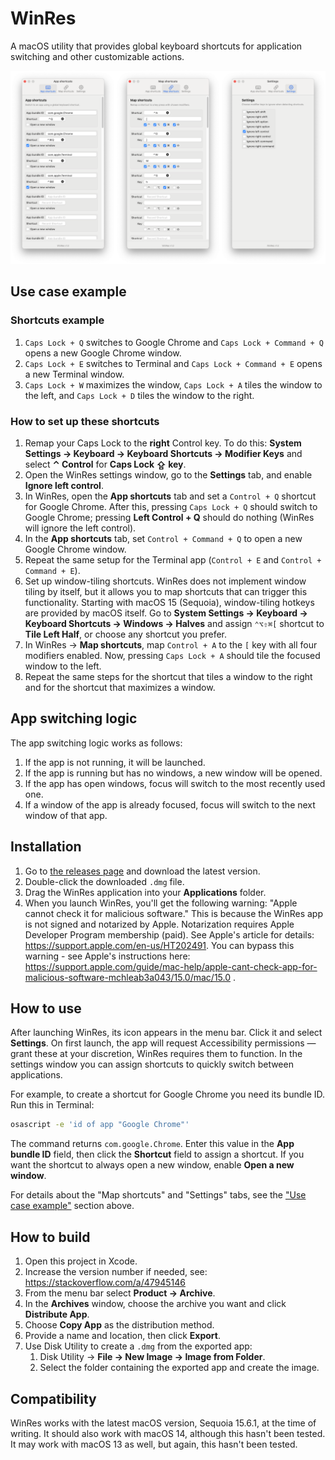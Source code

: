 # WinRes

A macOS utility that provides global keyboard shortcuts for application switching and other customizable actions.

![WinRes Settings](./WinRes/Docs/Images/Settings.png)

## Use case example

### Shortcuts example

1. `Caps Lock + Q` switches to Google Chrome and `Caps Lock + Command + Q` opens a new Google Chrome window.  
2. `Caps Lock + E` switches to Terminal and `Caps Lock + Command + E` opens a new Terminal window.  
3. `Caps Lock + W` maximizes the window, `Caps Lock + A` tiles the window to the left, and `Caps Lock + D` tiles the window to the right.

### How to set up these shortcuts

1. Remap your Caps Lock to the **right** Control key. To do this: **System Settings → Keyboard → Keyboard Shortcuts → Modifier Keys** and select **⌃ Control** for **Caps Lock ⇪ key**.  
2. Open the WinRes settings window, go to the **Settings** tab, and enable **Ignore left control**.  
3. In WinRes, open the **App shortcuts** tab and set a `Control + Q` shortcut for Google Chrome. After this, pressing `Caps Lock + Q` should switch to Google Chrome; pressing **Left Control + Q** should do nothing (WinRes will ignore the left control).  
4. In the **App shortcuts** tab, set `Control + Command + Q` to open a new Google Chrome window.  
5. Repeat the same setup for the Terminal app (`Control + E` and `Control + Command + E`).  
6. Set up window-tiling shortcuts. WinRes does not implement window tiling by itself, but it allows you to map shortcuts that can trigger this functionality. Starting with macOS 15 (Sequoia), window-tiling hotkeys are provided by macOS itself. Go to **System Settings → Keyboard → Keyboard Shortcuts → Windows → Halves** and assign `⌃⌥⇧⌘[` shortcut to **Tile Left Half**, or choose any shortcut you prefer.  
7. In WinRes → **Map shortcuts**, map `Control + A` to the `[` key with all four modifiers enabled. Now, pressing `Caps Lock + A` should tile the focused window to the left.  
8. Repeat the same steps for the shortcut that tiles a window to the right and for the shortcut that maximizes a window.

## App switching logic

The app switching logic works as follows:

1. If the app is not running, it will be launched.  
2. If the app is running but has no windows, a new window will be opened.  
3. If the app has open windows, focus will switch to the most recently used one.  
4. If a window of the app is already focused, focus will switch to the next window of that app.

## Installation

1. Go to [the releases page](https://github.com/mdmitry01/WinRes/releases) and download the latest version.  
2. Double-click the downloaded `.dmg` file.  
3. Drag the WinRes application into your **Applications** folder.  
4. When you launch WinRes, you'll get the following warning: "Apple cannot check it for malicious software." This is because the WinRes app is not signed and notarized by Apple. Notarization requires Apple Developer Program membership (paid). See Apple's article for details: https://support.apple.com/en-us/HT202491. You can bypass this warning - see Apple's instructions here: https://support.apple.com/guide/mac-help/apple-cant-check-app-for-malicious-software-mchleab3a043/15.0/mac/15.0 .

## How to use

After launching WinRes, its icon appears in the menu bar. Click it and select **Settings**. On first launch, the app will request Accessibility permissions — grant these at your discretion, WinRes requires them to function. In the settings window you can assign shortcuts to quickly switch between applications.

For example, to create a shortcut for Google Chrome you need its bundle ID. Run this in Terminal:

```bash
osascript -e 'id of app "Google Chrome"'
```

The command returns `com.google.Chrome`. Enter this value in the **App bundle ID** field, then click the **Shortcut** field to assign a shortcut. If you want the shortcut to always open a new window, enable **Open a new window**.

For details about the "Map shortcuts" and "Settings" tabs, see the ["Use case example"](#use-case-example) section above.

## How to build

1. Open this project in Xcode.  
2. Increase the version number if needed, see: https://stackoverflow.com/a/47945146
3. From the menu bar select **Product → Archive**.  
4. In the **Archives** window, choose the archive you want and click **Distribute App**.  
5. Choose **Copy App** as the distribution method.  
6. Provide a name and location, then click **Export**.  
7. Use Disk Utility to create a `.dmg` from the exported app:  
   1. Disk Utility → **File → New Image → Image from Folder**.  
   2. Select the folder containing the exported app and create the image.

## Compatibility

WinRes works with the latest macOS version, Sequoia 15.6.1, at the time of writing. It should also work with macOS 14, although this hasn't been tested. It may work with macOS 13 as well, but again, this hasn't been tested.
